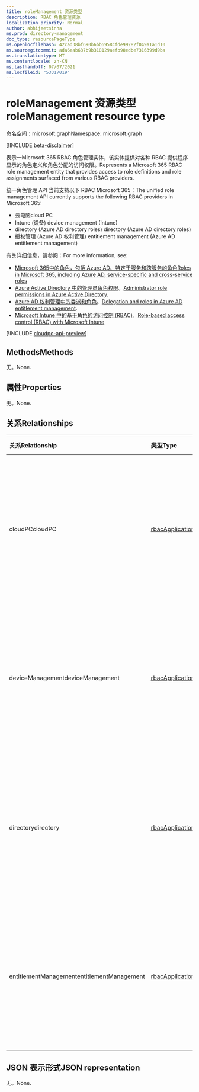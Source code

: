 ```yaml
---
title: roleManagement 资源类型
description: RBAC 角色管理资源
localization_priority: Normal
author: abhijeetsinha
ms.prod: directory-management
doc_type: resourcePageType
ms.openlocfilehash: 42cad38bf690b6bb6958cfde99282f049a1a1d10
ms.sourcegitcommit: ada6eab637b9b318129aefb98edbe7316399d9ba
ms.translationtype: MT
ms.contentlocale: zh-CN
ms.lasthandoff: 07/07/2021
ms.locfileid: "53317019"
---
```

# <a name="rolemanagement-resource-type"></a><span data-ttu-id="a2a23-103">roleManagement 资源类型</span><span class="sxs-lookup"><span data-stu-id="a2a23-103">roleManagement resource type</span></span>

<span data-ttu-id="a2a23-104">命名空间：microsoft.graph</span><span class="sxs-lookup"><span data-stu-id="a2a23-104">Namespace: microsoft.graph</span></span>

[!INCLUDE [beta-disclaimer](../../includes/beta-disclaimer.md)]

<span data-ttu-id="a2a23-105">表示一Microsoft 365 RBAC 角色管理实体，该实体提供对各种 RBAC 提供程序显示的角色定义和角色分配的访问权限。</span><span class="sxs-lookup"><span data-stu-id="a2a23-105">Represents a Microsoft 365 RBAC role management entity that provides access to role definitions and role assignments surfaced from various RBAC providers.</span></span> 

<span data-ttu-id="a2a23-106">统一角色管理 API 当前支持以下 RBAC Microsoft 365：</span><span class="sxs-lookup"><span data-stu-id="a2a23-106">The unified role management API currently supports the following RBAC providers in Microsoft 365:</span></span>
- <span data-ttu-id="a2a23-107">云电脑</span><span class="sxs-lookup"><span data-stu-id="a2a23-107">cloud PC</span></span> 
- <span data-ttu-id="a2a23-108">Intune (设备) </span><span class="sxs-lookup"><span data-stu-id="a2a23-108">device management (Intune)</span></span>
- <span data-ttu-id="a2a23-109">directory (Azure AD directory roles) </span><span class="sxs-lookup"><span data-stu-id="a2a23-109">directory (Azure AD directory roles)</span></span>
- <span data-ttu-id="a2a23-110">授权管理 (Azure AD 权利管理) </span><span class="sxs-lookup"><span data-stu-id="a2a23-110">entitlement management (Azure AD entitlement management)</span></span>
 
<span data-ttu-id="a2a23-111">有关详细信息，请参阅：</span><span class="sxs-lookup"><span data-stu-id="a2a23-111">For more information, see:</span></span> 
* [<span data-ttu-id="a2a23-112">Microsoft 365中的角色，包括 Azure AD、特定于服务和跨服务的角色</span><span class="sxs-lookup"><span data-stu-id="a2a23-112">Roles in Microsoft 365, including Azure AD, service-specific and cross-service roles</span></span>](/azure/active-directory/roles/concept-understand-roles#how-azure-ad-roles-are-different-from-other-microsoft-365-roles) 
* <span data-ttu-id="a2a23-113">[Azure Active Directory 中的管理员角色权限](/azure/active-directory/users-groups-roles/directory-assign-admin-roles)。</span><span class="sxs-lookup"><span data-stu-id="a2a23-113">[Administrator role permissions in Azure Active Directory](/azure/active-directory/users-groups-roles/directory-assign-admin-roles).</span></span>
* <span data-ttu-id="a2a23-114">[Azure AD 权利管理中的委派和角色](/azure/active-directory/governance/entitlement-management-delegate)。</span><span class="sxs-lookup"><span data-stu-id="a2a23-114">[Delegation and roles in Azure AD entitlement management](/azure/active-directory/governance/entitlement-management-delegate).</span></span>
* <span data-ttu-id="a2a23-115">[Microsoft Intune 中的基于角色的访问控制 (RBAC)](/mem/intune/fundamentals/role-based-access-control)。</span><span class="sxs-lookup"><span data-stu-id="a2a23-115">[Role-based access control (RBAC) with Microsoft Intune](/mem/intune/fundamentals/role-based-access-control)</span></span>

[!INCLUDE [cloudpc-api-preview](../../includes/cloudpc-api-preview.md)]

## <a name="methods"></a><span data-ttu-id="a2a23-116">Methods</span><span class="sxs-lookup"><span data-stu-id="a2a23-116">Methods</span></span>

<span data-ttu-id="a2a23-117">无。</span><span class="sxs-lookup"><span data-stu-id="a2a23-117">None.</span></span>

## <a name="properties"></a><span data-ttu-id="a2a23-118">属性</span><span class="sxs-lookup"><span data-stu-id="a2a23-118">Properties</span></span>

<span data-ttu-id="a2a23-119">无。</span><span class="sxs-lookup"><span data-stu-id="a2a23-119">None.</span></span>

## <a name="relationships"></a><span data-ttu-id="a2a23-120">关系</span><span class="sxs-lookup"><span data-stu-id="a2a23-120">Relationships</span></span>

| <span data-ttu-id="a2a23-121">关系</span><span class="sxs-lookup"><span data-stu-id="a2a23-121">Relationship</span></span> | <span data-ttu-id="a2a23-122">类型</span><span class="sxs-lookup"><span data-stu-id="a2a23-122">Type</span></span>        | <span data-ttu-id="a2a23-123">说明</span><span class="sxs-lookup"><span data-stu-id="a2a23-123">Description</span></span> |
|:-------------|:------------|:------------|
|<span data-ttu-id="a2a23-124">cloudPC</span><span class="sxs-lookup"><span data-stu-id="a2a23-124">cloudPC</span></span>|[<span data-ttu-id="a2a23-125">rbacApplicationMultiple</span><span class="sxs-lookup"><span data-stu-id="a2a23-125">rbacApplicationMultiple</span></span>](rbacapplicationmultiple.md)|<span data-ttu-id="a2a23-126">提供对云电脑 RBAC 提供程序的角色定义和角色分配的访问权限。</span><span class="sxs-lookup"><span data-stu-id="a2a23-126">Provides access to role definitions and role assignments of a cloud PC RBAC provider.</span></span> <span data-ttu-id="a2a23-127">只读。</span><span class="sxs-lookup"><span data-stu-id="a2a23-127">Read-only.</span></span> <span data-ttu-id="a2a23-128">可为 Null。</span><span class="sxs-lookup"><span data-stu-id="a2a23-128">Nullable.</span></span>|
|<span data-ttu-id="a2a23-129">deviceManagement</span><span class="sxs-lookup"><span data-stu-id="a2a23-129">deviceManagement</span></span>|[<span data-ttu-id="a2a23-130">rbacApplicationMultiple</span><span class="sxs-lookup"><span data-stu-id="a2a23-130">rbacApplicationMultiple</span></span>](rbacapplicationmultiple.md)| <span data-ttu-id="a2a23-131">提供对 Intune RBAC 提供程序的角色定义和角色分配的访问权限。</span><span class="sxs-lookup"><span data-stu-id="a2a23-131">Provides access to role definitions and role assignments of an Intune RBAC provider.</span></span> <span data-ttu-id="a2a23-132">只读。</span><span class="sxs-lookup"><span data-stu-id="a2a23-132">Read-only.</span></span> <span data-ttu-id="a2a23-133">可为 Null。</span><span class="sxs-lookup"><span data-stu-id="a2a23-133">Nullable.</span></span>|
|<span data-ttu-id="a2a23-134">directory</span><span class="sxs-lookup"><span data-stu-id="a2a23-134">directory</span></span>|[<span data-ttu-id="a2a23-135">rbacApplication</span><span class="sxs-lookup"><span data-stu-id="a2a23-135">rbacApplication</span></span>](rbacapplication.md)|<span data-ttu-id="a2a23-136">提供对 Azure AD RBAC 提供程序的角色定义和角色分配的访问权限。</span><span class="sxs-lookup"><span data-stu-id="a2a23-136">Provides access to role definitions and role assignments of an Azure AD RBAC provider.</span></span> <span data-ttu-id="a2a23-137">只读。</span><span class="sxs-lookup"><span data-stu-id="a2a23-137">Read-only.</span></span> <span data-ttu-id="a2a23-138">可为 Null。</span><span class="sxs-lookup"><span data-stu-id="a2a23-138">Nullable.</span></span>|
|<span data-ttu-id="a2a23-139">entitlementManagement</span><span class="sxs-lookup"><span data-stu-id="a2a23-139">entitlementManagement</span></span>|[<span data-ttu-id="a2a23-140">rbacApplication</span><span class="sxs-lookup"><span data-stu-id="a2a23-140">rbacApplication</span></span>](rbacapplication.md)| <span data-ttu-id="a2a23-141">提供对 Azure AD 权利管理的角色定义和角色分配的访问权限。</span><span class="sxs-lookup"><span data-stu-id="a2a23-141">Provides access to role definitions and role assignments of Azure AD entitlement management.</span></span> <span data-ttu-id="a2a23-142">只读。</span><span class="sxs-lookup"><span data-stu-id="a2a23-142">Read-only.</span></span> <span data-ttu-id="a2a23-143">可为 Null。</span><span class="sxs-lookup"><span data-stu-id="a2a23-143">Nullable.</span></span>|

## <a name="json-representation"></a><span data-ttu-id="a2a23-144">JSON 表示形式</span><span class="sxs-lookup"><span data-stu-id="a2a23-144">JSON representation</span></span>

<span data-ttu-id="a2a23-145">无。</span><span class="sxs-lookup"><span data-stu-id="a2a23-145">None.</span></span>

<!-- uuid: 16cd6b66-4b1a-43a1-adaf-3a886856ed98
2019-02-04 14:57:30 UTC -->
<!-- {
  "type": "#page.annotation",
  "description": "roleManagement resource",
  "keywords": "",
  "section": "documentation",
  "tocPath": ""
}-->

